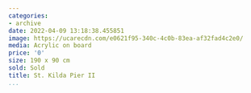 ```yaml
---
categories:
- archive
date: 2022-04-09 13:18:38.455851
image: https://ucarecdn.com/e0621f95-340c-4c0b-83ea-af32fad4c2e0/
media: Acrylic on board
price: '0'
size: 190 x 90 cm
sold: Sold
title: St. Kilda Pier II
...
```

